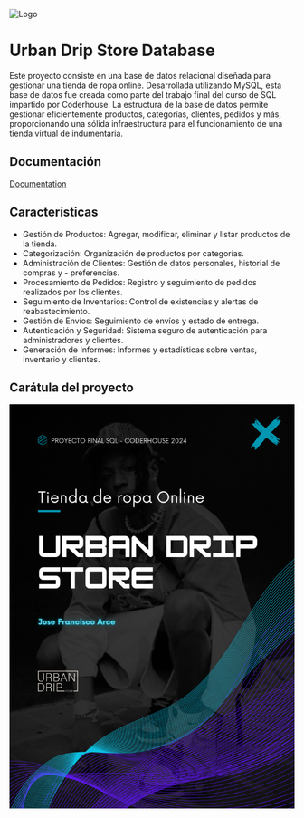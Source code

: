 
![Logo](https://pngimg.com/uploads/mysql/mysql_PNG31.png)


# Urban Drip Store Database

Este proyecto consiste en una base de datos relacional diseñada para gestionar una tienda de ropa online. Desarrollada utilizando MySQL, esta base de datos fue creada como parte del trabajo final del curso de SQL impartido por Coderhouse. La estructura de la base de datos permite gestionar eficientemente productos, categorías, clientes, pedidos y más, proporcionando una sólida infraestructura para el funcionamiento de una tienda virtual de indumentaria.


## Documentación

[Documentation](https://linktodocumentation)


## Características

- Gestión de Productos: Agregar, modificar, eliminar y listar productos de la tienda.
- Categorización: Organización de productos por categorías.
- Administración de Clientes: Gestión de datos personales, historial de compras y - preferencias.
- Procesamiento de Pedidos: Registro y seguimiento de pedidos realizados por los clientes.
- Seguimiento de Inventarios: Control de existencias y alertas de reabastecimiento.
- Gestión de Envíos: Seguimiento de envíos y estado de entrega.
- Autenticación y Seguridad: Sistema seguro de autenticación para administradores y clientes.
- Generación de Informes: Informes y estadísticas sobre ventas, inventario y clientes.


## Carátula del proyecto

![Caratula del proyecto](./utils/caratula.png)


